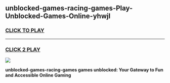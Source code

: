 
## unblocked-games-racing-games-Play-Unblocked-Games-Online-yhwjl
<h3>
<a href="https://premium76.site?title=unblocked-games-racing-games&ref=24A">CLICK TO PLAY</a></h3>
<hr>

<h3>
<a href="https://premium76.site?title=unblocked-games-racing-games&ref=24A">CLICK 2 PLAY</a>
  
</h3>

<a href="https://premium76.site?title=unblocked-games-racing-games&ref=24A"><img src="https://clearcache.store/games.png"></a>


**unblocked-games-racing-games games unblocked: Your Gateway to Fun and Accessible Online Gaming**

